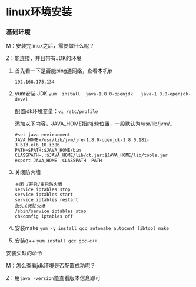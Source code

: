 # linux环境安装  

### 基础环境

M：安装完linux之后，需要做什么呢？

Z：能连接，并且带有JDK的环境

1. 首先看一下是否能ping通网络，查看本机ip

   ``192.168.175.134``  

2. yum安装 JDK  ``yum  install  java-1.8.0-openjdk   java-1.8.0-openjdk-devel``  

   配置jdk环境变量：``vi /etc/profile  ``

   添加以下内容，JAVA_HOME指向jdk位置，一般默认为/usr/lib/jvm/..

   ```properties
   #set java environment  
   JAVA_HOME=/usr/lib/jvm/jre-1.8.0-openjdk-1.8.0.181-3.b13.el6_10.i386
   PATH=$PATH:$JAVA_HOME/bin  
   CLASSPATH=.:$JAVA_HOME/lib/dt.jar:$JAVA_HOME/lib/tools.jar  
   export JAVA_HOME  CLASSPATH  PATH  
   ```

3. 关闭防火墙   

   ```properties
   关闭 /开启/重启防火墙
   service iptables stop 
   service iptables start 
   service iptables restart  
   永久关闭防火墙
   /sbin/service iptables stop
   chkconfig iptables off
   ```

4. 安装make  ``yum -y install gcc automake autoconf libtool make``     

5. 安装g++  ``yum install gcc gcc-c++``   


安装欠缺的命令





M：怎么查看jdk环境是否配置成功呢？

Z：用``java -version``能查看版本信息即可   











